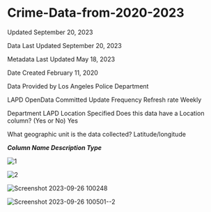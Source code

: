 # Crime-Data-from-2020-2023

Updated
September 20, 2023

Data Last Updated
September 20, 2023

Metadata Last Updated
May 18, 2023

Date Created
February 11, 2020

Data Provided by
Los Angeles Police Department

LAPD OpenData
Committed Update Frequency
Refresh rate	Weekly

Department	LAPD
Location Specified
Does this data have a Location column? (Yes or No)	Yes

What geographic unit is the data collected?	Latitude/longitude



***Column Name	Description	Type***

![1](https://github.com/aakashsyadav1999/Crime-Data-from-2020-2023/assets/68730322/f4b54298-9d88-4ac3-ad63-10e6940df509)


![2](https://github.com/aakashsyadav1999/Crime-Data-from-2020-2023/assets/68730322/1348d1f4-2649-4e1a-b3f7-c5b90301e276)




![Screenshot 2023-09-26 100248](https://github.com/aakashsyadav1999/Crime-Data-from-2020-2023/assets/68730322/bdffa1b4-e0a3-43eb-a83d-883ab15cb2ac)



![Screenshot 2023-09-26 100501--2](https://github.com/aakashsyadav1999/Crime-Data-from-2020-2023/assets/68730322/047205d9-facc-405f-a47a-1055285cdd58)

